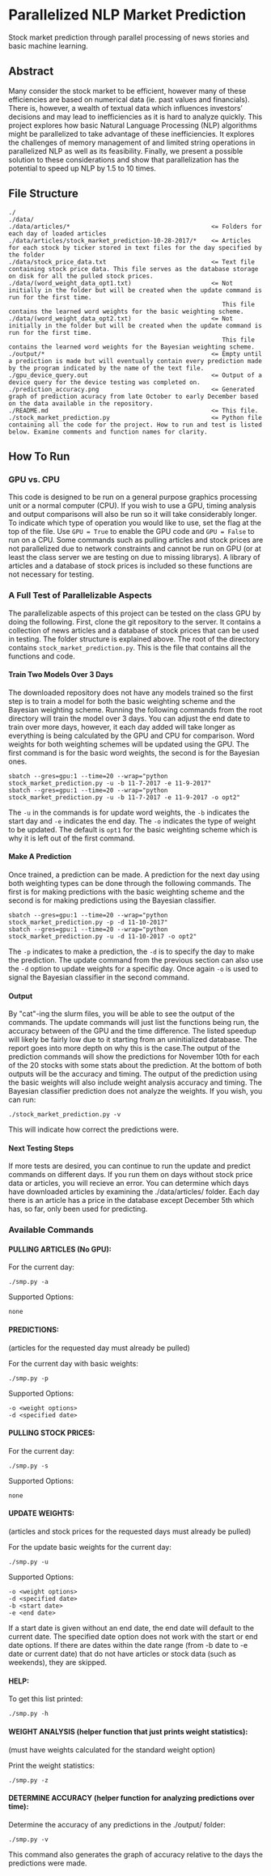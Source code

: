 # Parallelized NLP Market Prediction
Stock market prediction through parallel processing of news stories and basic machine learning.

## Abstract
Many consider the stock market to be efficient, however many of these efficiencies are based on numerical data (ie. past values and financials). There is, however, a wealth of textual data which influences investors’ decisions and may lead to inefficiencies as it is hard to analyze quickly. This project explores how basic Natural Language Processing (NLP) algorithms might be parallelized to take advantage of these inefficiencies. It explores the challenges of memory management of and limited string operations in parallelized NLP as well as its feasibility. Finally, we present a possible solution to these considerations and show that parallelization has the potential to speed up NLP by 1.5 to 10 times.

## File Structure
```
./
./data/
./data/articles/*                                       <= Folders for each day of loaded articles
./data/articles/stock_market_prediction-10-28-2017/*    <= Articles for each stock by ticker stored in text files for the day specified by the folder
./data/stock_price_data.txt                             <= Text file containing stock price data. This file serves as the database storage on disk for all the pulled stock prices.
./data/(word_weight_data_opt1.txt)                      <= Not initially in the folder but will be created when the update command is run for the first time. 
                                                           This file contains the learned word weights for the basic weighting scheme.
./data/(word_weight_data_opt2.txt)                      <= Not initially in the folder but will be created when the update command is run for the first time. 
                                                           This file contains the learned word weights for the Bayesian weighting scheme.
./output/*                                              <= Empty until a prediction is made but will eventually contain every prediction made by the program indicated by the name of the text file.
./gpu_device_query.out                                  <= Output of a device query for the device testing was completed on.
./prediction_accuracy.png                               <= Generated graph of prediction acuracy from late October to early December based on the data available in the repository.
./README.md                                             <= This file.
./stock_market_prediction.py                            <= Python file containing all the code for the project. How to run and test is listed below. Examine comments and function names for clarity.                                                                                                                   
```

## How To Run
### GPU vs. CPU
This code is designed to be run on a general purpose graphics processing unit or a normal computer (CPU). If you wish to use a GPU, timing analysis and output comparisons will also be run so it will take considerably longer. To indicate which type of operation you would like to use, set the flag at the top of the file. Use `GPU = True` to enable the GPU code and `GPU = False` to run on a CPU. Some commands such as pulling articles and stock prices are not parallelized due to network constraints and cannot be run on GPU (or at least the class server we are testing on due to missing librarys). A library of articles and a database of stock prices is included so these functions are not necessary for testing.

### A Full Test of Parallelizable Aspects
The parallelizable aspects of this project can be tested on the class GPU by doing the following. First, clone the git repository to the server. It contains a collection of news articles and a database of stock prices that can be used in testing. The folder structure is explained above. The root of the directory contains `stock_market_prediction.py`. This is the file that contains all the functions and code. 

#### Train Two Models Over 3 Days
The downloaded repository does not have any models trained so the first step is to train a model for both the basic weighting scheme and the Bayesian weighting scheme. Running the following commands from the root directory will train the model over 3 days. You can adjust the end date to train over more days, however, it each day added will take longer as everything is being calculated by the GPU and CPU for comparison. Word weights for both weighting schemes will be updated using the GPU. The first command is for the basic word weights, the second is for the Bayesian ones.

```
sbatch --gres=gpu:1 --time=20 --wrap="python stock_market_prediction.py -u -b 11-7-2017 -e 11-9-2017"
sbatch --gres=gpu:1 --time=20 --wrap="python stock_market_prediction.py -u -b 11-7-2017 -e 11-9-2017 -o opt2"
```
The `-u` in the commands is for update word weights, the `-b` indicates the start day and `-e` indicates the end day. The `-o` indicates the type of weight to be updated. The default is `opt1` for the basic weighting scheme which is why it is left out of the first command.

#### Make A Prediction
Once trained, a prediction can be made. A prediction for the next day using both weighting types can be done through the following commands. The first is for making predictions with the basic weighting scheme and the second is for making predictions using the Bayesian classifier.
```
sbatch --gres=gpu:1 --time=20 --wrap="python stock_market_prediction.py -p -d 11-10-2017"
sbatch --gres=gpu:1 --time=20 --wrap="python stock_market_prediction.py -u -d 11-10-2017 -o opt2"
```
The `-p` indicates to make a prediction, the `-d` is to specify the day to make the prediction. The update command from the previous section can also use the `-d` option to update weights for a specific day. Once again `-o` is used to signal the Bayesian classifier in the second command.

#### Output
By "cat"-ing the slurm files, you will be able to see the output of the commands. The update commands will just list the functions being run, the accuracy between of the GPU and the time difference. The listed speedup will likely be fairly low due to it starting from an uninitialized database. The report goes into more depth on why this is the case.The output of the prediction commands will show the predictions for November 10th for each of the 20 stocks with some stats about the prediction. At the bottom of both outputs will be the accuracy and timing. The output of the prediction using the basic weights will also include weight analysis accuracy and timing. The Bayesian classifier prediction does not analyze the weights. If you wish, you can run:
```
./stock_market_prediction.py -v
```
This will indicate how correct the predictions were.

#### Next Testing Steps
If more tests are desired, you can continue to run the update and predict commands on different days. If you run them on days without stock price data or articles, you will recieve an error. You can determine which days have downloaded articles by examining the ./data/articles/ folder. Each day there is an article has a price in the database except December 5th which has, so far, only been used for predicting.

### Available Commands
#### PULLING ARTICLES (No GPU):

For the current day:
```
./smp.py -a
```

Supported Options:
```
none
```

#### PREDICTIONS:
(articles for the requested day must already be pulled)

For the current day with basic weights:
```
./smp.py -p
```

Supported Options:
```
-o <weight options>
-d <specified date>
```

#### PULLING STOCK PRICES:

For the current day:
```
./smp.py -s
```

Supported Options:
```
none
```

#### UPDATE WEIGHTS:
(articles and stock prices for the requested days must already be pulled)

For the update basic weights for the current day:
```
./smp.py -u
```

Supported Options:
```
-o <weight options>
-d <specified date>
-b <start date>
-e <end date>
```
If a start date is given without an end date, the end date will default to the current date. The specified date option does not work with the start or end date options. If there are dates within the date range (from -b date to -e date or current date) that do not have articles or stock data (such as weekends), they are skipped.

#### HELP:

To get this list printed:
```
./smp.py -h
```

#### WEIGHT ANALYSIS (helper function that just prints weight statistics):
(must have weights calculated for the standard weight option)

Print the weight statistics:
```
./smp.py -z
```

#### DETERMINE ACCURACY (helper function for analyzing predictions over time):

Determine the accuracy of any predictions in the ./output/ folder:
```
./smp.py -v
```

This command also generates the graph of accuracy relative to the days the predictions were made.



